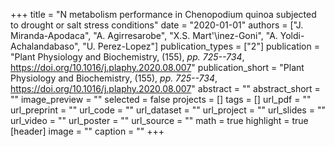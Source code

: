 +++
title = "N metabolism performance in Chenopodium quinoa subjected to drought or salt stress conditions"
date = "2020-01-01"
authors = ["J. Miranda-Apodaca", "A. Agirresarobe", "X.S. Mart\'\inez-Goni", "A. Yoldi-Achalandabaso", "U. Perez-Lopez"]
publication_types = ["2"]
publication = "Plant Physiology and Biochemistry, (155), _pp. 725--734_, https://doi.org/10.1016/j.plaphy.2020.08.007"
publication_short = "Plant Physiology and Biochemistry, (155), _pp. 725--734_, https://doi.org/10.1016/j.plaphy.2020.08.007"
abstract = ""
abstract_short = ""
image_preview = ""
selected = false
projects = []
tags = []
url_pdf = ""
url_preprint = ""
url_code = ""
url_dataset = ""
url_project = ""
url_slides = ""
url_video = ""
url_poster = ""
url_source = ""
math = true
highlight = true
[header]
image = ""
caption = ""
+++
